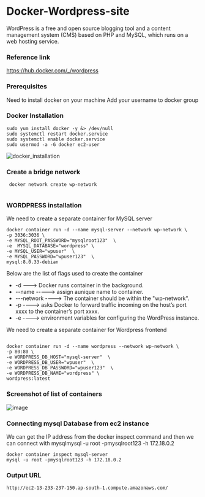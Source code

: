 # Docker-Wordpress-site
WordPress is a free and open source blogging tool and a content management system (CMS) based on PHP and MySQL, which runs on a web hosting service.

### Reference link
https://hub.docker.com/_/wordpress

### Prerequisites
Need to install docker on your machine
Add your username to docker group

### Docker Installation

```
sudo yum install docker -y &> /dev/null
sudo systemctl restart docker.service
sudo systemctl enable docker.service
sudo usermod -a -G docker ec2-user
```
![docker_installation](https://github.com/Nisha-Sugathan/Docker-Bind_mounting/assets/134600837/ba7797c4-9a73-4ce6-b593-2befa5850e0d)


### Create a bridge network
```
 docker network create wp-network
 
```
### WORDPRESS installation 
We need to create a separate container for MySQL server

```
docker container run -d --name mysql-server --network wp-network \
-p 3036:3036 \
-e MYSQL_ROOT_PASSWORD="mysqlroot123"  \
-e  MYSQL_DATABASE="wordpress" \
-e MYSQL_USER="wpuser"  \
-e MYSQL_PASSWORD="wpuser123"  \
mysql:8.0.33-debian

```

Below are the list of flags used to create the container
* -d          ---> Docker runs container in the background.
* --name      -----> assign aunique name to container.
* ---network  ----> The container should be within the "wp-network".
* -p          ----> asks Docker to forward traffic incoming on the host’s port xxxx to the container’s port xxxx.
* -e          ----> environment variables for configuring the WordPress instance.

We need to create a separate container for Wordpress frontend
```

docker container run -d --name wordpress --network wp-network \
-p 80:80 \
-e WORDPRESS_DB_HOST="mysql-server"  \
-e WORDPRESS_DB_USER="wpuser"  \
-e WORDPRESS_DB_PASSWORD="wpuser123"  \
-e WORDPRESS_DB_NAME="wordpress" \
wordpress:latest

```

### Screenshot of list of containers

![image](https://github.com/Nisha-Sugathan/Docker-Wordpress-site/assets/134600837/d58ccc68-0345-44bd-b303-563c6228a38f)


### Connecting mysql Database from ec2 instance

We can get the IP address from the docker inspect command and then we can connect with mysqlmysql -u root -pmysqlroot123 -h 172.18.0.2

```
docker container inspect mysql-server
mysql -u root -pmysqlroot123 -h 172.18.0.2

```

### Output URL

```
http://ec2-13-233-237-150.ap-south-1.compute.amazonaws.com/
```

